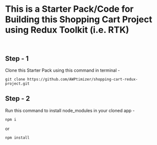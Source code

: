 # This is a Starter Pack/Code for Building this Shopping Cart Project using Redux Toolkit (i.e. RTK) <br /> <br />

## Step - 1
Clone this Starter Pack using this command in terminal -
```
git clone https://github.com/AWPtimizer/shopping-cart-redux-project.git
```
## Step - 2
Run this command to install node_modules in your cloned app -
```
npm i
```
or
```
npm install
```

